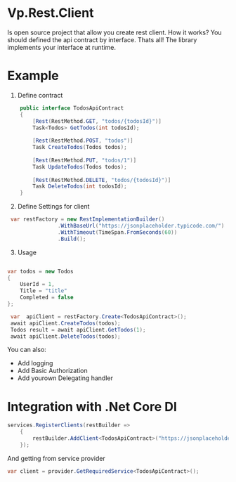 # Vp.Rest.Client
Is open source project that allow you create rest client. How it works?
You should defined the api contract by interface. Thats all!
The library implements your interface at runtime.

# Example

1. Define contract

```csharp
    public interface TodosApiContract
    {
        [Rest(RestMethod.GET, "todos/{todosId}")]
        Task<Todos> GetTodos(int todosId);
        
        [Rest(RestMethod.POST, "todos")]
        Task CreateTodos(Todos todos);
        
        [Rest(RestMethod.PUT, "todos/1")]
        Task UpdateTodos(Todos todos);
        
        [Rest(RestMethod.DELETE, "todos/{todosId}")]
        Task DeleteTodos(int todosId);
    }
```
2. Define Settings for client

```csharp
 var restFactory = new RestImplementationBuilder()
                .WithBaseUrl("https://jsonplaceholder.typicode.com/")
                .WithTimeout(TimeSpan.FromSeconds(60))
                .Build();
```

3. Usage

```csharp

var todos = new Todos
{
    UserId = 1,
    Title = "title"
    Completed = false
};

 var  apiClient = restFactory.Create<TodosApiContract>();
 await apiClient.CreateTodos(todos);
 Todos result = await apiClient.GetTodos(1);
 await apiClient.DeleteTodos(todos);
```

You can also:
  - Add logging
  - Add Basic Authorization
  - Add yourown Delegating handler


# Integration with .Net Core DI

```csharp
services.RegisterClients(restBuilder =>
    {
        restBuilder.AddClient<TodosApiContract>("https://jsonplaceholder.typicode.com/");
    });
```

And getting from service provider 

```csharp
var client = provider.GetRequiredService<TodosApiContract>();
```
